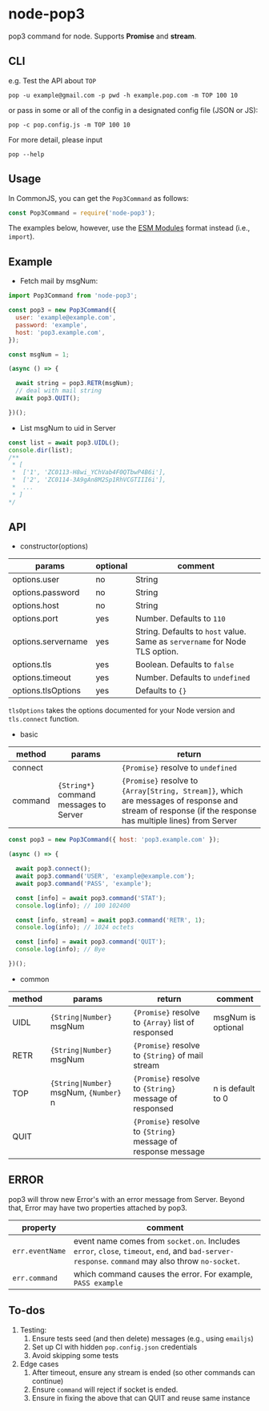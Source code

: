 # node-pop3

pop3 command for node. Supports **Promise** and **stream**.

## CLI

e.g. Test the API about `TOP`

`pop -u example@gmail.com -p pwd -h example.pop.com -m TOP 100 10`

or pass in some or all of the config in a designated config file (JSON or JS):

`pop -c pop.config.js -m TOP 100 10`

For more detail, please input

`pop --help`

## Usage

In CommonJS, you can get the `Pop3Command` as follows:

```js
const Pop3Command = require('node-pop3');
```

The examples below, however, use the [ESM Modules](https://nodejs.org/api/esm.html)
format instead (i.e., `import`).

## Example

- Fetch mail by msgNum:

```js
import Pop3Command from 'node-pop3';

const pop3 = new Pop3Command({
  user: 'example@example.com',
  password: 'example',
  host: 'pop3.example.com',
});

const msgNum = 1;

(async () => {

  await string = pop3.RETR(msgNum);
  // deal with mail string
  await pop3.QUIT();

})();
```

- List msgNum to uid in Server

```js
const list = await pop3.UIDL();
console.dir(list);
/**
 * [
 *  ['1', 'ZC0113-H8wi_YChVab4F0QTbwP4B6i'],
 *  ['2', 'ZC0114-3A9gAn8M2Sp1RhVCGTIII6i'],
 *  ...
 * ]
*/
```

## API

* constructor(options)

params|optional|comment
---|---|---
options.user|no|String
options.password|no|String
options.host|no|String
options.port|yes|Number. Defaults to `110`
options.servername|yes|String. Defaults to `host` value. Same as `servername` for Node TLS option.
options.tls|yes|Boolean. Defaults to `false`
options.timeout|yes|Number. Defaults to `undefined`
options.tlsOptions|yes|Defaults to `{}`

`tlsOptions` takes the options documented for your Node version and
`tls.connect` function.

* basic

method|params|return
---|---|---
connect||`{Promise}` resolve to `undefined`
command|`{String*}` command messages to Server|`{Promise}` resolve to `{Array[String, Stream]}`, which are messages of response and stream of response (if the response has multiple lines) from Server

```js
const pop3 = new Pop3Command({ host: 'pop3.example.com' });

(async () => {

  await pop3.connect();
  await pop3.command('USER', 'example@example.com');
  await pop3.command('PASS', 'example');

  const [info] = await pop3.command('STAT');
  console.log(info); // 100 102400

  const [info, stream] = await pop3.command('RETR', 1);
  console.log(info); // 1024 octets

  const [info] = await pop3.command('QUIT');
  console.log(info); // Bye

})();

```

* common

method|params|return|comment
---|---|---|---
UIDL|`{String\|Number}` msgNum|`{Promise}` resolve to `{Array}` list of responsed|msgNum is optional
RETR|`{String\|Number}` msgNum|`{Promise}` resolve to `{String}` of mail stream|
TOP|`{String\|Number}` msgNum, `{Number}` n|`{Promise}` resolve to `{String}` message of responsed|n is default to 0
QUIT||`{Promise}` resolve to `{String}` message of response message|

## ERROR

pop3 will throw new Error's with an error message from Server.
Beyond that, Error may have two properties attached by pop3.

property|comment
---|---
`err.eventName`|event name comes from `socket.on`. Includes `error`, `close`, `timeout`, `end`, and `bad-server-response`. `command` may also throw `no-socket`.
`err.command`|which command causes the error. For example, `PASS example`

## To-dos

1. Testing:
    1. Ensure tests seed (and then delete) messages (e.g., using `emailjs`)
    1. Set up CI with hidden `pop.config.json` credentials
    1. Avoid skipping some tests
1. Edge cases
    1. After timeout, ensure any stream is ended (so other commands can
        continue)
    1. Ensure `command` will reject if socket is ended.
    1. Ensure in fixing the above that can QUIT and reuse same instance
